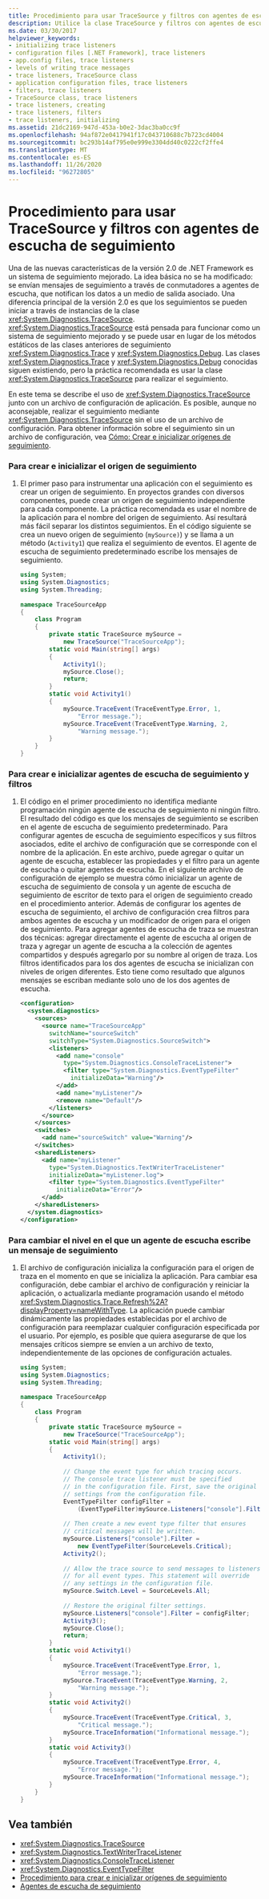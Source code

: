 ```yaml
---
title: Procedimiento para usar TraceSource y filtros con agentes de escucha de seguimiento
description: Utilice la clase TraceSource y filtros con agentes de escucha de seguimiento en .NET. TraceSource reemplaza los métodos estáticos de las clases anteriores de seguimiento y de depuración.
ms.date: 03/30/2017
helpviewer_keywords:
- initializing trace listeners
- configuration files [.NET Framework], trace listeners
- app.config files, trace listeners
- levels of writing trace messages
- trace listeners, TraceSource class
- application configuration files, trace listeners
- filters, trace listeners
- TraceSource class, trace listeners
- trace listeners, creating
- trace listeners, filters
- trace listeners, initializing
ms.assetid: 21dc2169-947d-453a-b0e2-3dac3ba0cc9f
ms.openlocfilehash: 94af872e0417941f17c043710688c7b723cd4004
ms.sourcegitcommit: bc293b14af795e0e999e3304dd40c0222cf2ffe4
ms.translationtype: MT
ms.contentlocale: es-ES
ms.lasthandoff: 11/26/2020
ms.locfileid: "96272805"
---
```

# <a name="how-to-use-tracesource-and-filters-with-trace-listeners"></a>Procedimiento para usar TraceSource y filtros con agentes de escucha de seguimiento

Una de las nuevas características de la versión 2.0 de .NET Framework es un sistema de seguimiento mejorado. La idea básica no se ha modificado: se envían mensajes de seguimiento a través de conmutadores a agentes de escucha, que notifican los datos a un medio de salida asociado. Una diferencia principal de la versión 2.0 es que los seguimientos se pueden iniciar a través de instancias de la clase <xref:System.Diagnostics.TraceSource>. <xref:System.Diagnostics.TraceSource> está pensada para funcionar como un sistema de seguimiento mejorado y se puede usar en lugar de los métodos estáticos de las clases anteriores de seguimiento <xref:System.Diagnostics.Trace> y <xref:System.Diagnostics.Debug>. Las clases <xref:System.Diagnostics.Trace> y <xref:System.Diagnostics.Debug> conocidas siguen existiendo, pero la práctica recomendada es usar la clase <xref:System.Diagnostics.TraceSource> para realizar el seguimiento.  
  
 En este tema se describe el uso de <xref:System.Diagnostics.TraceSource> junto con un archivo de configuración de aplicación.  Es posible, aunque no aconsejable, realizar el seguimiento mediante <xref:System.Diagnostics.TraceSource> sin el uso de un archivo de configuración. Para obtener información sobre el seguimiento sin un archivo de configuración, vea [Cómo: Crear e inicializar orígenes de seguimiento](how-to-create-and-initialize-trace-sources.md).  
  
### <a name="to-create-and-initialize-your-trace-source"></a>Para crear e inicializar el origen de seguimiento  
  
1. El primer paso para instrumentar una aplicación con el seguimiento es crear un origen de seguimiento. En proyectos grandes con diversos componentes, puede crear un origen de seguimiento independiente para cada componente. La práctica recomendada es usar el nombre de la aplicación para el nombre del origen de seguimiento. Así resultará más fácil separar los distintos seguimientos. En el código siguiente se crea un nuevo origen de seguimiento (`mySource)`) y se llama a un método (`Activity1`) que realiza el seguimiento de eventos.  El agente de escucha de seguimiento predeterminado escribe los mensajes de seguimiento.  
  
    ```csharp
    using System;  
    using System.Diagnostics;  
    using System.Threading;  
  
    namespace TraceSourceApp  
    {  
        class Program  
        {  
            private static TraceSource mySource =
                new TraceSource("TraceSourceApp");  
            static void Main(string[] args)  
            {  
                Activity1();  
                mySource.Close();  
                return;  
            }  
            static void Activity1()  
            {  
                mySource.TraceEvent(TraceEventType.Error, 1,
                    "Error message.");  
                mySource.TraceEvent(TraceEventType.Warning, 2,
                    "Warning message.");  
            }  
        }  
    }  
    ```  
  
### <a name="to-create-and-initialize-trace-listeners-and-filters"></a>Para crear e inicializar agentes de escucha de seguimiento y filtros  
  
1. El código en el primer procedimiento no identifica mediante programación ningún agente de escucha de seguimiento ni ningún filtro. El resultado del código es que los mensajes de seguimiento se escriben en el agente de escucha de seguimiento predeterminado. Para configurar agentes de escucha de seguimiento específicos y sus filtros asociados, edite el archivo de configuración que se corresponde con el nombre de la aplicación. En este archivo, puede agregar o quitar un agente de escucha, establecer las propiedades y el filtro para un agente de escucha o quitar agentes de escucha. En el siguiente archivo de configuración de ejemplo se muestra cómo inicializar un agente de escucha de seguimiento de consola y un agente de escucha de seguimiento de escritor de texto para el origen de seguimiento creado en el procedimiento anterior. Además de configurar los agentes de escucha de seguimiento, el archivo de configuración crea filtros para ambos agentes de escucha y un modificador de origen para el origen de seguimiento. Para agregar agentes de escucha de traza se muestran dos técnicas: agregar directamente el agente de escucha al origen de traza y agregar un agente de escucha a la colección de agentes compartidos y después agregarlo por su nombre al origen de traza. Los filtros identificados para los dos agentes de escucha se inicializan con niveles de origen diferentes. Esto tiene como resultado que algunos mensajes se escriban mediante solo uno de los dos agentes de escucha.  
  
    ```xml  
    <configuration>  
      <system.diagnostics>  
        <sources>  
          <source name="TraceSourceApp"
            switchName="sourceSwitch"
            switchType="System.Diagnostics.SourceSwitch">  
            <listeners>  
              <add name="console"
                type="System.Diagnostics.ConsoleTraceListener">  
                <filter type="System.Diagnostics.EventTypeFilter"
                  initializeData="Warning"/>  
              </add>  
              <add name="myListener"/>  
              <remove name="Default"/>  
            </listeners>  
          </source>  
        </sources>  
        <switches>  
          <add name="sourceSwitch" value="Warning"/>  
        </switches>  
        <sharedListeners>  
          <add name="myListener"
            type="System.Diagnostics.TextWriterTraceListener"
            initializeData="myListener.log">  
            <filter type="System.Diagnostics.EventTypeFilter"
              initializeData="Error"/>  
          </add>  
        </sharedListeners>  
      </system.diagnostics>  
    </configuration>  
    ```  
  
### <a name="to-change-the-level-at-which-a-listener-writes-a-trace-message"></a>Para cambiar el nivel en el que un agente de escucha escribe un mensaje de seguimiento  
  
1. El archivo de configuración inicializa la configuración para el origen de traza en el momento en que se inicializa la aplicación. Para cambiar esa configuración, debe cambiar el archivo de configuración y reiniciar la aplicación, o actualizarla mediante programación usando el método <xref:System.Diagnostics.Trace.Refresh%2A?displayProperty=nameWithType>. La aplicación puede cambiar dinámicamente las propiedades establecidas por el archivo de configuración para reemplazar cualquier configuración especificada por el usuario.  Por ejemplo, es posible que quiera asegurarse de que los mensajes críticos siempre se envíen a un archivo de texto, independientemente de las opciones de configuración actuales.  
  
    ```csharp
    using System;  
    using System.Diagnostics;  
    using System.Threading;  
  
    namespace TraceSourceApp  
    {  
        class Program  
        {  
            private static TraceSource mySource =
                new TraceSource("TraceSourceApp");  
            static void Main(string[] args)  
            {  
                Activity1();  
  
                // Change the event type for which tracing occurs.  
                // The console trace listener must be specified
                // in the configuration file. First, save the original  
                // settings from the configuration file.  
                EventTypeFilter configFilter =
                    (EventTypeFilter)mySource.Listeners["console"].Filter;  
  
                // Then create a new event type filter that ensures
                // critical messages will be written.  
                mySource.Listeners["console"].Filter =  
                    new EventTypeFilter(SourceLevels.Critical);  
                Activity2();  
  
                // Allow the trace source to send messages to listeners
                // for all event types. This statement will override
                // any settings in the configuration file.  
                mySource.Switch.Level = SourceLevels.All;  
  
                // Restore the original filter settings.  
                mySource.Listeners["console"].Filter = configFilter;  
                Activity3();  
                mySource.Close();  
                return;  
            }  
            static void Activity1()  
            {  
                mySource.TraceEvent(TraceEventType.Error, 1,
                    "Error message.");  
                mySource.TraceEvent(TraceEventType.Warning, 2,
                    "Warning message.");  
            }  
            static void Activity2()  
            {  
                mySource.TraceEvent(TraceEventType.Critical, 3,
                    "Critical message.");  
                mySource.TraceInformation("Informational message.");  
            }  
            static void Activity3()  
            {  
                mySource.TraceEvent(TraceEventType.Error, 4,
                    "Error message.");  
                mySource.TraceInformation("Informational message.");  
            }  
        }  
    }  
    ```  
  
## <a name="see-also"></a>Vea también

- <xref:System.Diagnostics.TraceSource>
- <xref:System.Diagnostics.TextWriterTraceListener>
- <xref:System.Diagnostics.ConsoleTraceListener>
- <xref:System.Diagnostics.EventTypeFilter>
- [Procedimiento para crear e inicializar orígenes de seguimiento](how-to-create-and-initialize-trace-sources.md)
- [Agentes de escucha de seguimiento](trace-listeners.md)
